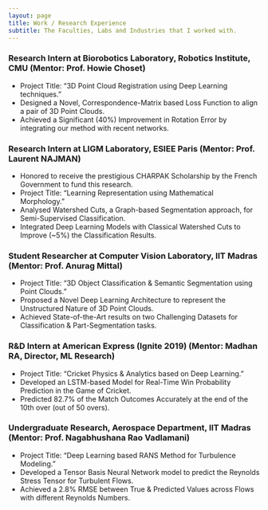 ```yaml
---
layout: page
title: Work / Research Experience
subtitle: The Faculties, Labs and Industries that I worked with.
---
```


### Research Intern at Biorobotics Laboratory, Robotics Institute, CMU (Mentor: Prof. Howie Choset)
- Project Title: “3D Point Cloud Registration using Deep Learning techniques.”
- Designed a Novel, Correspondence-Matrix based Loss Function to align a pair of 3D Point Clouds.
- Achieved a Significant (40%) Improvement in Rotation Error by integrating our method with recent networks.

### Research Intern at LIGM Laboratory, ESIEE Paris (Mentor: Prof. Laurent NAJMAN)
- Honored to receive the prestigious CHARPAK Scholarship by the French Government to fund this research.  
- Project Title: “Learning Representation using Mathematical Morphology.” 
- Analysed Watershed Cuts, a Graph-based Segmentation approach, for Semi-Supervised Classification.
- Integrated Deep Learning Models with Classical Watershed Cuts to Improve (~5%) the Classification Results.


### Student Researcher at Computer Vision Laboratory, IIT Madras (Mentor: Prof. Anurag Mittal)
- Project Title: “3D Object Classification & Semantic Segmentation using Point Clouds.” 
- Proposed a Novel Deep Learning Architecture to represent the Unstructured Nature of 3D Point Clouds. 
- Achieved State-of-the-Art results on two Challenging Datasets for Classification & Part-Segmentation tasks.

### R&D Intern at American Express (Ignite 2019) (Mentor: Madhan RA, Director, ML Research)
- Project Title: “Cricket Physics & Analytics based on Deep Learning.”
- Developed an LSTM-based Model for Real-Time Win Probability Prediction in the Game of Cricket.
- Predicted 82.7% of the Match Outcomes Accurately at the end of the 10th over (out of 50 overs).

### Undergraduate Research, Aerospace Department, IIT Madras (Mentor: Prof. Nagabhushana Rao Vadlamani)
- Project Title: “Deep Learning based RANS Method for Turbulence Modeling.”
- Developed a Tensor Basis Neural Network model to predict the Reynolds Stress Tensor for Turbulent Flows.
- Achieved a 2.8% RMSE between True & Predicted Values across Flows with different Reynolds Numbers.
